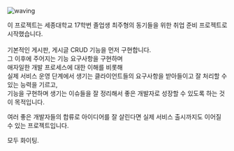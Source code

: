 ![waving](https://capsule-render.vercel.app/api?type=waving&height=200&text=JootCamp&fontAlign=70&fontAlignY=35&color=gradient)

이 프로젝트는 세종대학교 17학번 졸업생 최주형의 동기들을 위한 취업 준비 프로젝트로 시작했습니다. <br>
<br>
기본적인 게시판, 게시글 CRUD 기능을 먼저 구현합니다. <br>
그 이후에 주어지는 기능 요구사항을 구현하며  <br>
애자일한 개발 프로세스에 대한 이해를 비롯해  <br>
실제 서비스 운영 단계에서 생기는 클라이언트들의 요구사항을 받아들이고 잘 처리할 수 있는 능력을 기르고,  <br>
기능을 구현하며 생기는 이슈들을 잘 정리해서 좋은 개발자로 성장할 수 있도록 하는 것이 목적입니다.  <br>

여러 좋은 개발자들의 합류로 아이디어를 잘 살린다면 실제 서비스 출시까지도 이어질 수 있는 프로젝트입니다.  <br>

모두 화이팅.   <br>
